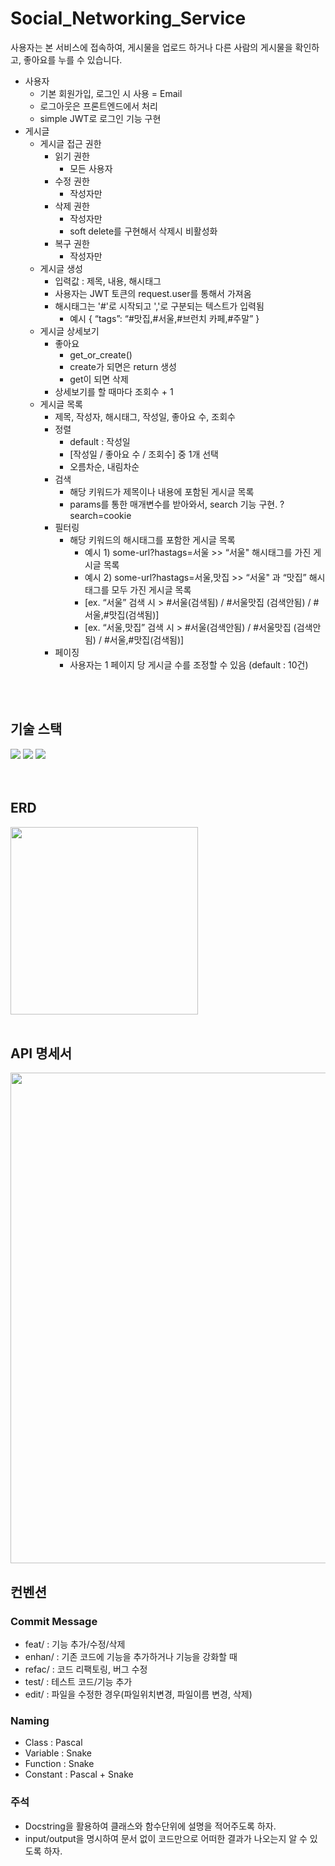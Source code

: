 # Social_Networking_Service

사용자는 본 서비스에 접속하여, 게시물을 업로드 하거나 다른 사람의 게시물을 확인하고, 좋아요를 누를 수 있습니다.

- 사용자
    - 기본 회원가입, 로그인 시 사용 = Email
    - 로그아웃은 프론트엔드에서 처리
    - simple JWT로 로그인 기능 구현
- 게시글
    - 게시글 접근 권한
        - 읽기 권한
            - 모든 사용자
        - 수정 권한
            - 작성자만
        - 삭제 권한
            - 작성자만
            - soft delete를 구현해서 삭제시 비활성화
        - 복구 권한
            - 작성자만
    - 게시글 생성
        - 입력값 : 제목, 내용, 해시태그
        - 사용자는 JWT 토큰의 request.user를 통해서 가져옴
        - 해시태그는 '#'로 시작되고 ','로 구분되는 텍스트가 입력됨
            - 예시 { “tags”: “#맛집,#서울,#브런치 카페,#주말” }
    - 게시글 상세보기
        - 좋아요
            - get_or_create()
            - create가 되면은 return 생성
            - get이 되면 삭제
        - 상세보기를 할 때마다 조회수 + 1
    - 게시글 목록
        - 제목, 작성자, 해시태그, 작성일, 좋아요 수, 조회수
        - 정렬
            - default : 작성일 
            - [작성일 / 좋아요 수 / 조회수] 중 1개 선택
            - 오름차순, 내림차순
        - 검색
            - 해당 키워드가 제목이나 내용에 포함된 게시글 목록
            - params를 통한 매개변수를 받아와서, search 기능 구현. ?search=cookie
        - 필터링
            - 해당 키워드의 해시태그를 포함한 게시글 목록
                - 예시 1) some-url?hastags=서울 >> “서울" 해시태그를 가진 게시글 목록
                - 예시 2) some-url?hastags=서울,맛집 >> “서울" 과 “맛집” 해시태그를 모두 가진 게시글 목록
                - [ex. “서울” 검색 시 > #서울(검색됨) / #서울맛집 (검색안됨)  / #서울,#맛집(검색됨)]
                - [ex. “서울,맛집” 검색 시 > #서울(검색안됨) / #서울맛집 (검색안됨)  / #서울,#맛집(검색됨)]
        - 페이징
            - 사용자는 1 페이지 당 게시글 수를 조정할 수 있음 (default : 10건)

<br>
<br>

## 기술 스택

<div style='flex'>
<img src="https://img.shields.io/badge/Python-3776AB?style=for-the-badge&logo=Python&logoColor=white" >
<img src="https://img.shields.io/badge/Django-092E20?style=for-the-badge&logo=Django&logoColor=white">
<img src="https://img.shields.io/badge/Django REST framework-092E20?style=for-the-badge&logo=Django REST framework&logoColor=white">
</div>
<br>
<br>

## ERD

<img width="300" src="https://user-images.githubusercontent.com/104303285/193576893-a87828aa-6f04-4ea8-92e6-8c9b8dd13514.png" />
<br>
<br>

## API 명세서

 <img width="785" src="https://user-images.githubusercontent.com/104303285/193740266-209d4b7a-544a-43d3-a82c-be662118d043.png" />

## 컨벤션

### Commit Message

- feat/ : 기능 추가/수정/삭제
- enhan/ : 기존 코드에 기능을 추가하거나 기능을 강화할 때
- refac/ : 코드 리팩토링, 버그 수정
- test/ : 테스트 코드/기능 추가
- edit/ : 파일을 수정한 경우(파일위치변경, 파일이름 변경, 삭제)

### Naming

- Class : Pascal
- Variable : Snake
- Function : Snake
- Constant : Pascal + Snake

### 주석

- Docstring을 활용하여 클래스와 함수단위에 설명을 적어주도록 하자.
- input/output을 명시하여 문서 없이 코드만으로 어떠한 결과가 나오는지 알 수 있도록 하자.

